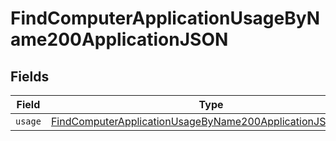 # FindComputerApplicationUsageByName200ApplicationJSON


## Fields

| Field                                                                                                                                             | Type                                                                                                                                              | Required                                                                                                                                          | Description                                                                                                                                       |
| ------------------------------------------------------------------------------------------------------------------------------------------------- | ------------------------------------------------------------------------------------------------------------------------------------------------- | ------------------------------------------------------------------------------------------------------------------------------------------------- | ------------------------------------------------------------------------------------------------------------------------------------------------- |
| `usage`                                                                                                                                           | [FindComputerApplicationUsageByName200ApplicationJSONUsage](../../models/operations/findcomputerapplicationusagebyname200applicationjsonusage.md) | :heavy_minus_sign:                                                                                                                                | N/A                                                                                                                                               |